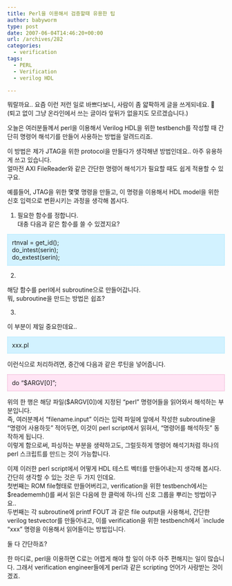 ```yaml
---
title: Perl을 이용해서 검증할때 유용한 팁
author: babyworm
type: post
date: 2007-06-04T14:46:20+00:00
url: /archives/282
categories:
  - verification
tags:
  - PERL
  - Verification
  - verilog HDL

---
```

뭐랄까요.. 요즘 이런 저런 일로 바쁘다보니, 사람이 좀 얇팍하게 글을 쓰게되네요. 🙂  
(퇴고 없이 그냥 온라인에서 쓰는 글이라 앞뒤가 없을지도 모르겠습니다.)

오늘은 여러분들께서 perl을 이용해서 Verilog HDL을 위한 testbench를 작성할 때 간단히 명령어 해석기를 만들어 사용하는 방법을 알려드리죠.

이 방법은 제가 JTAG을 위한 protocol을 만들다가 생각해낸 방법인데요.. 아주 유용하게 쓰고 있습니다.  
얼마전 AXI FileReader와 같은 간단한 명령어 해석기가 필요할 때도 쉽게 적용할 수 있구요.

예를들어, JTAG을 위한 몇몇 명령을 만들고, 이 명령을 이용해서 HDL model을 위한 신호 입력으로 변환시키는 과정을 생각해 봅시다. 

1. 필요한 함수를 정합니다.  
대충 다음과 같은 함수를 쓸 수 있겠지요?



  


<DIV style="BORDER-RIGHT: #90e0ff 1px dotted; PADDING-RIGHT: 10px; BORDER-TOP: #90e0ff 1px dotted; PADDING-LEFT: 10px; PADDING-BOTTOM: 10px; BORDER-LEFT: #90e0ff 1px dotted; PADDING-TOP: 10px; BORDER-BOTTOM: #90e0ff 1px dotted; BACKGROUND-COLOR: #d2f2ff">
  rtnval = get_id();<br />do_intest(serin);<br />do_extest(serin);<br />
</DIV>

  


  
2.  
해당 함수를 perl에서 subroutine으로 만들어갑니다.  
뭐, subroutine을 만드는 방법은 쉽죠?

3.  
이 부분이 제일 중요한데요..



  


<DIV style="BORDER-RIGHT: #90e0ff 1px dotted; PADDING-RIGHT: 10px; BORDER-TOP: #90e0ff 1px dotted; PADDING-LEFT: 10px; PADDING-BOTTOM: 10px; BORDER-LEFT: #90e0ff 1px dotted; PADDING-TOP: 10px; BORDER-BOTTOM: #90e0ff 1px dotted; BACKGROUND-COLOR: #d2f2ff">
  xxx.pl <filename.input>
</DIV>

  


이런식으로 처리하려면, 중간에 다음과 같은 루틴을 넣어줍니다. 



  


<DIV style="BORDER-RIGHT: #e38fbc 1px dotted; PADDING-RIGHT: 10px; BORDER-TOP: #e38fbc 1px dotted; PADDING-LEFT: 10px; PADDING-BOTTOM: 10px; BORDER-LEFT: #e38fbc 1px dotted; PADDING-TOP: 10px; BORDER-BOTTOM: #e38fbc 1px dotted; BACKGROUND-COLOR: #ffe4f4">
  do &#8220;$ARGV[0]&#8221;;
</DIV>

  


위의 한 행은 해당 파일($ARGV[0])에 지정된 &#8220;perl&#8221; 명령어들을 읽어와서 해석하는 부분입니다.  
즉, 여러분께서 &#8220;filename.input&#8221; 이라는 입력 파일에 앞에서 작성한 subroutine을 &#8220;명령어 사용하듯&#8221; 적어두면, 이것이 perl script에서 읽혀서, &#8220;명령어를 해석하듯&#8221; 동작하게 됩니다.  
이렇게 함으로써, 파싱하는 부분을 생략하고도, 그럴듯하게 명령어 해석기처럼 하나의 perl 스크립트를 만드는 것이 가능합니다. 

이제 이러한 perl script에서 어떻게 HDL 테스트 벡터를 만들어내는지 생각해 봅시다.  
간단히 생각할 수 있는 것은 두 가지 인데요.  
첫번째는 ROM file형태로 만들어버리고, verification을 위한 testbench에서는 $readememh()를 써서 읽은 다음에 한 클럭에 하나의 신호 그룹을 뿌리는 방법이구요..  
두번째는 각 subroutine에 printf FOUT 과 같은 file output을 사용해서, 간단한 verilog testvector를 만들어내고, 이를 verification을 위한 testbench에서 \`include &#8220;xxx&#8221; 명령을 이용해서 읽어들이는 방법입니다.

둘 다 간단하죠?

한 마디로, perl을 이용하면 C로는 어렵게 해야 할 일이 아주 아주 편해지는 일이 많습니다. 그래서 verification engineer들에게 perl과 같은 scripting 언어가 사랑받는 것이겠죠.